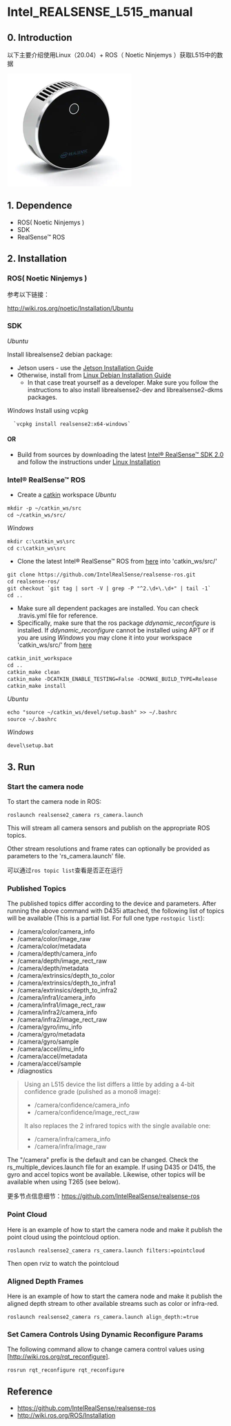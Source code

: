 # Intel_REALSENSE_L515_manual

## 0. Introduction

以下主要介绍使用Linux（20.04）+ ROS（ Noetic Ninjemys ）获取L515中的数据

<img src="Img/intel-realsense-lidar-depth-camera-l515-lrg.webp" alt="intel-realsense-lidar-depth-camera-l515-lrg" style="zoom:50%;" />

## 1. Dependence

* ROS( Noetic Ninjemys )
* SDK
* RealSense™ ROS

## 2. Installation

### ROS( Noetic Ninjemys )

参考以下链接：

http://wiki.ros.org/noetic/Installation/Ubuntu

### SDK

*Ubuntu*

Install librealsense2 debian package:

- Jetson users - use the [Jetson Installation Guide](https://github.com/IntelRealSense/librealsense/blob/master/doc/installation_jetson.md)
- Otherwise, install from  [Linux Debian Installation Guide](https://github.com/IntelRealSense/librealsense/blob/master/doc/distribution_linux.md#installing-the-packages)
  - In that case treat yourself as a developer. Make sure you follow the instructions to also install librealsense2-dev and librealsense2-dkms packages.

*Windows* Install using vcpkg

```
  `vcpkg install realsense2:x64-windows` 
```



#### OR

* Build from sources by downloading the latest [Intel® RealSense™ SDK 2.0](https://github.com/IntelRealSense/librealsense/releases/tag/v2.50.0) and follow the instructions under [Linux Installation](https://github.com/IntelRealSense/librealsense/blob/master/doc/installation.md)



### Intel® RealSense™ ROS

- Create a [catkin](http://wiki.ros.org/catkin#Installing_catkin) workspace *Ubuntu*

```
mkdir -p ~/catkin_ws/src
cd ~/catkin_ws/src/
```

*Windows*

```
mkdir c:\catkin_ws\src
cd c:\catkin_ws\src
```

- Clone the latest Intel® RealSense™ ROS from [here](https://github.com/intel-ros/realsense/releases) into 'catkin_ws/src/'

```
git clone https://github.com/IntelRealSense/realsense-ros.git
cd realsense-ros/
git checkout `git tag | sort -V | grep -P "^2.\d+\.\d+" | tail -1`
cd ..
```

- Make sure all dependent packages are installed. You can check .travis.yml file for reference.
- Specifically, make sure that the ros package *ddynamic_reconfigure* is installed. If *ddynamic_reconfigure* cannot be installed using APT or if you are using *Windows* you may clone it into your workspace 'catkin_ws/src/' from [here](https://github.com/pal-robotics/ddynamic_reconfigure/tree/kinetic-devel)

```
catkin_init_workspace
cd ..
catkin_make clean
catkin_make -DCATKIN_ENABLE_TESTING=False -DCMAKE_BUILD_TYPE=Release
catkin_make install
```

*Ubuntu*

```
echo "source ~/catkin_ws/devel/setup.bash" >> ~/.bashrc
source ~/.bashrc
```

*Windows*

```
devel\setup.bat
```



## 3. Run

### Start the camera node

To start the camera node in ROS:

```
roslaunch realsense2_camera rs_camera.launch
```

This will stream all camera sensors and publish on the appropriate ROS topics.

Other stream resolutions and frame rates can optionally be provided as parameters to the 'rs_camera.launch' file.

可以通过`ros topic list`查看是否正在运行

### Published Topics

The published topics differ according to the device and parameters. After running the above command with D435i attached, the following list of topics will be available (This is a partial list. For full one type `rostopic list`):

- /camera/color/camera_info
- /camera/color/image_raw
- /camera/color/metadata
- /camera/depth/camera_info
- /camera/depth/image_rect_raw
- /camera/depth/metadata
- /camera/extrinsics/depth_to_color
- /camera/extrinsics/depth_to_infra1
- /camera/extrinsics/depth_to_infra2
- /camera/infra1/camera_info
- /camera/infra1/image_rect_raw
- /camera/infra2/camera_info
- /camera/infra2/image_rect_raw
- /camera/gyro/imu_info
- /camera/gyro/metadata
- /camera/gyro/sample
- /camera/accel/imu_info
- /camera/accel/metadata
- /camera/accel/sample
- /diagnostics

> Using an L515 device the list differs a little by adding a 4-bit confidence grade (pulished as a mono8 image):
>
> - /camera/confidence/camera_info
> - /camera/confidence/image_rect_raw
>
> It also replaces the 2 infrared topics with the single available one:
>
> - /camera/infra/camera_info
> - /camera/infra/image_raw

The "/camera" prefix is the default and can be changed. Check the rs_multiple_devices.launch file for an example. If using D435 or D415, the gyro and accel topics wont be available. Likewise, other topics will be available when using T265 (see below).

更多节点信息细节：https://github.com/IntelRealSense/realsense-ros

### Point Cloud

Here is an example of how to start the camera node and make it publish the point cloud using the pointcloud option.

```
roslaunch realsense2_camera rs_camera.launch filters:=pointcloud
```

Then open rviz to watch the pointcloud

### Aligned Depth Frames

Here is an example of how to start the camera node and make it publish the aligned depth stream to other available streams such as color or infra-red.

```
roslaunch realsense2_camera rs_camera.launch align_depth:=true
```

### Set Camera Controls Using Dynamic Reconfigure Params

The following command allow to change camera control values using [http://wiki.ros.org/rqt_reconfigure].

```
rosrun rqt_reconfigure rqt_reconfigure
```







## Reference

* https://github.com/IntelRealSense/realsense-ros
* http://wiki.ros.org/ROS/Installation



